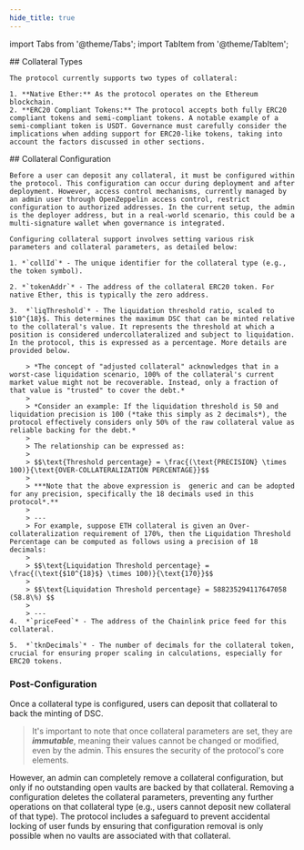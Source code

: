 ```yaml
---
hide_title: true
---
```


import Tabs from '@theme/Tabs';
import TabItem from '@theme/TabItem';

<Tabs queryString="types-configs">
  <TabItem value="types" label="Collateral Types" default>
    ## Collateral Types

    The protocol currently supports two types of collateral:

    1. **Native Ether:** As the protocol operates on the Ethereum blockchain.
    2. **ERC20 Compliant Tokens:** The protocol accepts both fully ERC20 compliant tokens and semi-compliant tokens. A notable example of a semi-compliant token is USDT. Governance must carefully consider the implications when adding support for ERC20-like tokens, taking into account the factors discussed in other sections.

  </TabItem>
  <TabItem value="configs" label="Collateral Configuration">
    ## Collateral Configuration

    Before a user can deposit any collateral, it must be configured within the protocol. This configuration can occur during deployment and after deployment. However, access control mechanisms, currently managed by an admin user through OpenZeppelin access control, restrict configuration to authorized addresses. In the current setup, the admin is the deployer address, but in a real-world scenario, this could be a multi-signature wallet when governance is integrated.

    Configuring collateral support involves setting various risk parameters and collateral parameters, as detailed below:

    1. *`collId`* - The unique identifier for the collateral type (e.g., the token symbol).

    2. *`tokenAddr`* - The address of the collateral ERC20 token. For native Ether, this is typically the zero address.
   
    3.  *`liqThreshold`* - The liquidation threshold ratio, scaled to $10^{18}$. This determines the maximum DSC that can be minted relative to the collateral's value. It represents the threshold at which a position is considered undercollateralized and subject to liquidation. In the protocol, this is expressed as a percentage. More details are provided below.

        > *The concept of "adjusted collateral" acknowledges that in a worst-case liquidation scenario, 100% of the collateral's current market value might not be recoverable. Instead, only a fraction of that value is "trusted" to cover the debt.*
        >
        > *Consider an example: If the liquidation threshold is 50 and liquidation precision is 100 (*take this simply as 2 decimals*), the protocol effectively considers only 50% of the raw collateral value as reliable backing for the debt.*
        >
        > The relationship can be expressed as:
        >
        > $$\text{Threshold percentage} = \frac{(\text{PRECISION} \times 100)}{\text{OVER-COLLATERALIZATION PERCENTAGE}}$$
        >
        > ***Note that the above expression is  generic and can be adopted for any precision, specifically the 18 decimals used in this protocol*.**
        >
        > ---
        > For example, suppose ETH collateral is given an Over-collateralization requirement of 170%, then the Liquidation Threshold Percentage can be computed as follows using a precision of 18 decimals:
        >
        > $$\text{Liquidation Threshold percentage} = \frac{(\text{$10^{18}$} \times 100)}{\text{170}}$$
        >
        > $$\text{Liquidation Threshold percentage} = 588235294117647058 (58.8\%) $$
        >
        > ---
    4.  *`priceFeed`* - The address of the Chainlink price feed for this collateral.
   
    5.  *`tknDecimals`* - The number of decimals for the collateral token, crucial for ensuring proper scaling in calculations, especially for ERC20 tokens.

### Post-Configuration

Once a collateral type is configured, users can deposit that collateral to back the minting of DSC.

> It's important to note that once collateral parameters are set, they are ***immutable***, meaning their values cannot be changed or modified, even by the admin. This ensures the security of the protocol's core elements.

However, an admin can completely remove a collateral configuration, but only if no outstanding open vaults are backed by that collateral. Removing a configuration deletes the collateral parameters, preventing any further operations on that collateral type (e.g., users cannot deposit new collateral of that type). The protocol includes a safeguard to prevent accidental locking of user funds by ensuring that configuration removal is only possible when no vaults are associated with that collateral.
  </TabItem>
 
</Tabs>